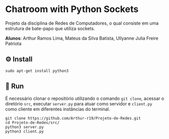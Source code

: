 # Chatroom with Python Sockets 

Projeto da disciplina de Redes de Computadores, o qual consiste em uma estrutura de bate-papo que utiliza sockets.

**Alunos**: Arthur Ramos Lima, Mateus da Silva Batista, Ullyanne Julia Freire Patriota

## :gear: Install
```
sudo apt-get install python3
```

## 🔌 Run
É necessário clonar o repositório utilizando o comando `git clone`, acessar o diretório `src`, executar `server.py` para atuar como servidor e `client.py` como cliente em diferentes instâncias do terminal.

````
git clone https://github.com/Arthur-r19/Projeto-de-Redes.git
cd Projeto-de-Redes/src/
python3 server.py
python3 client.py
````
